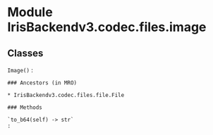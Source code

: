 Module IrisBackendv3.codec.files.image
======================================

Classes
-------

`Image()`
:   

    ### Ancestors (in MRO)

    * IrisBackendv3.codec.files.file.File

    ### Methods

    `to_b64(self) ‑> str`
    :